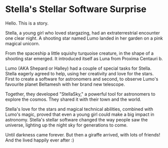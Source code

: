 # Stella's Stellar Software Surprise

Hello. This is a story.

Stella, a young girl who loved stargazing, had an extraterrestrial encounter one clear 
night. A shooting star named Lumo landed in her garden on a pink magical unicorn.

From the spaceship a little squishy turquoise creature, in the 
shape of a shooting star emerged. It introduced itself as Luna from Proxima Centauri b.

Lumo (AKA Shepard or Halley) had a couple of special tasks for Stella. Stella eagerly agreed to help, 
using her creativity and love for the stars. First to create a software 
for astronomers and second, to observe Lumo's favourite planet Beltamesh 
with her brand new telescope.

Together, they developed "StellaSky," a powerful tool for astronomers to explore
the cosmos. They shared it with their town and the world.

Stella's love for the stars and magical technical abilities, combined with Lumo's magic, proved that even a 
young girl could make a big impact in astronomy. Stella's stellar software 
changed the way people saw the universe, lighting up the night sky for 
generations to come.

Until darkness came forever. But then a giraffe arrived, with lots of friends!
And the lived happily ever after :)